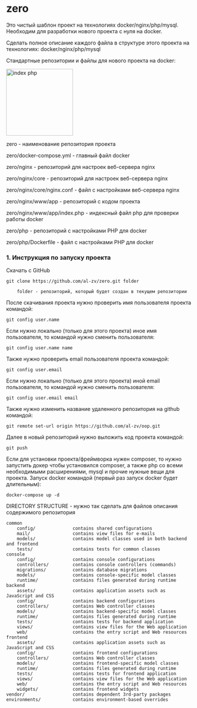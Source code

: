# zero

Это чистый шаблон проект на технологиях docker/nginx/php/mysql. Необходим для разработки нового проекта с нуля на docker.

Сделать полное описание каждого файла в структуре этого проекта на технологиях: docker/nginx/php/mysql

Стандартные репозитории и файлы для нового проекта на docker:

<img width="180" alt="index php" src="https://github.com/al-zv/zero/assets/63869857/77fd833a-1d9b-4e59-96e5-4f60e80f1e69">

zero - наименование репозитория проекта

zero/docker-compose.yml - главный файл docker


zero/nginx - репозиторий для настроек веб-сервера nginx

zero/nginx/core - репозиторий для настроек веб-сервера nginx

zero/nginx/core/nginx.conf - файл с настройками веб-сервера nginx


zero/nginx/www/app - репозиторий с кодом проекта

zero/nginx/www/app/index.php - индексный файл php для проверки работы docker


zero/php - репозиторий с настройками PHP для docker

zero/php/Dockerfile - файл с настройками PHP для docker

### <a name="21">1. Инструкция по запуску проекта</a> 

Скачать с GitHub

    git clone https://github.com/al-zv/zero.git folder

        folder - репозиторий, который будет создан в текущем репозитории

После скачивания проекта нужно проверить имя пользователя проекта командой:

    git config user.name

Если нужно локально (только для этого проекта) иное имя пользователя, то командой нужно сменить пользователя:

    git config user.name name

Также нужно проверить email пользователя проекта командой:

    git config user.email

Если нужно локально (только для этого проекта) иной email пользователя, то командой нужно сменить пользователя:

    git config user.email email

Также нужно изменить название удаленного репозитория на github командой:

    git remote set-url origin https://github.com/al-zv/oop.git

Далее в новый репозиторий нужно выложить код проекта командой:

    git push

Если для установки проекта/фреймворка нужен composer, то нужно запустить докер чтобы установился composer, а также php со всеми необходимыми расширениями, mysql и прочие нужные вещи для проекта. Запуск docker командой (первый раз запуск docker будет длительным):

    docker-compose up -d


DIRECTORY STRUCTURE - нужно так сделать для файлов описания содержимого репозитория

    common
        config/              contains shared configurations
        mail/                contains view files for e-mails
        models/              contains model classes used in both backend and frontend
        tests/               contains tests for common classes    
    console
        config/              contains console configurations
        controllers/         contains console controllers (commands)
        migrations/          contains database migrations
        models/              contains console-specific model classes
        runtime/             contains files generated during runtime
    backend
        assets/              contains application assets such as JavaScript and CSS
        config/              contains backend configurations
        controllers/         contains Web controller classes
        models/              contains backend-specific model classes
        runtime/             contains files generated during runtime
        tests/               contains tests for backend application    
        views/               contains view files for the Web application
        web/                 contains the entry script and Web resources
    frontend
        assets/              contains application assets such as JavaScript and CSS
        config/              contains frontend configurations
        controllers/         contains Web controller classes
        models/              contains frontend-specific model classes
        runtime/             contains files generated during runtime
        tests/               contains tests for frontend application
        views/               contains view files for the Web application
        web/                 contains the entry script and Web resources
        widgets/             contains frontend widgets
    vendor/                  contains dependent 3rd-party packages
    environments/            contains environment-based overrides
